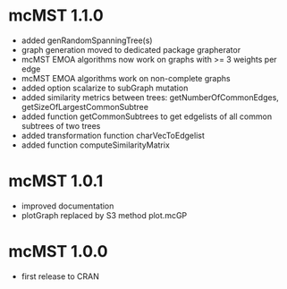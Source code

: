 # mcMST 1.1.0

* added genRandomSpanningTree(s)
* graph generation moved to dedicated package grapherator
* mcMST EMOA algorithms now work on graphs with >= 3 weights per edge
* mcMST EMOA algorithms work on non-complete graphs
* added option scalarize to subGraph mutation
* added similarity metrics between trees: getNumberOfCommonEdges, getSizeOfLargestCommonSubtree
* added function getCommonSubtrees to get edgelists of all common subtrees of two trees
* added transformation function charVecToEdgelist
* added function computeSimilarityMatrix

# mcMST 1.0.1

* improved documentation
* plotGraph replaced by S3 method plot.mcGP

# mcMST 1.0.0

* first release to CRAN
